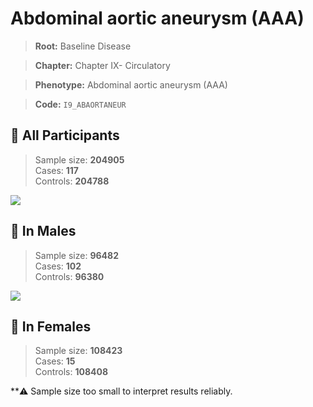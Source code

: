 # Abdominal aortic aneurysm (AAA)

> **Root:** Baseline Disease  

> **Chapter:** Chapter IX- Circulatory  

> **Phenotype:** Abdominal aortic aneurysm (AAA)  

> **Code:** `I9_ABAORTANEUR`

## 🧪 All Participants  
> Sample size: **204905**  
> Cases: **117**  
> Controls: **204788**
<img src="/Disease/Figures/ALL/Baseline/I9_ABAORTANEUR.png"/>
<CsvTable src="/Disease_Data/ALL/Baseline/LG_I9_ABAORTANEUR.csv" label="🔍 View full results" />

## 👨 In Males  
> Sample size: **96482**  
> Cases: **102**  
> Controls: **96380**
<img src="/Disease/Figures/Male/Baseline/I9_ABAORTANEUR.png"/>
<CsvTable src="/Disease_Data/Male/Baseline/LG_I9_ABAORTANEUR.csv" label="🔍 View full results" />

## 👩 In Females  
> Sample size: **108423**  
> Cases: **15**  
> Controls: **108408**

**⚠️ Sample size too small to interpret results reliably.
